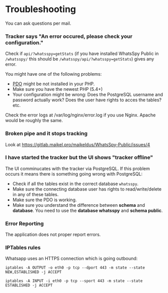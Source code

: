 # Troubleshooting

You can ask questions per mail.

### Tracker says "An error occured, please check your configuration."

Check if `api/?whatsspy=getStats` (if you have installed WhatsSpy Public in `/whatsspy/` this should be `/whatsspy/api/?whatsspy=getStats`) gives any error.

You might have one of the following problems:

* [PDO](http://php.net/manual/en/book.pdo.php) might be not installed in your PHP.
* Make sure you have the newest PHP (5.4+)
* Your configuration might be wrong: Does the PostgreSQL username and password actually work? Does the user have rights to acces the tables? etc.

Check the error logs at /var/log/nginx/error.log if you use Nginx. Apache would be roughly the same.

### Broken pipe and it stops tracking

Look at https://gitlab.maikel.pro/maikeldus/WhatsSpy-Public/issues/4

### I have started the tracker but the UI shows "tracker offline"

The UI comminucates with the tracker via PostgreSQL. If this problem occurs it means there is something going wrong with PostgreSQL:

* Check if all the tables exist in the correct database `whatsspy`.
* Make sure the connecting database user has rights to read/write/delete in any of these tables.
* Make sure the PDO is working.
* Make sure you understand the difference between **schema** and **database**. You need to use the **database whatsspy** and **schema public**.

### Error Reporting

The application does not proper report errors.


### IPTables rules

Whatsapp uses an HTTPS connection which is going outbound:

`iptables -A OUTPUT -o eth0 -p tcp --dport 443 -m state --state NEW,ESTABLISHED -j ACCEPT`

`iptables -A INPUT -i eth0 -p tcp --sport 443 -m state --state ESTABLISHED -j ACCEPT`